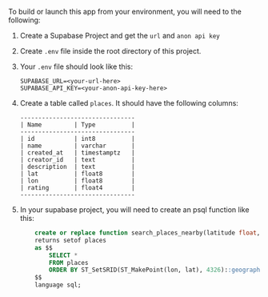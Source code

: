 To build or launch this app from your environment, you will need to the following:

1. Create a Supabase Project and get the `url` and `anon api key`
2. Create `.env` file inside the root directory of this project.
3. Your `.env` file should look like this:
    ```
   SUPABASE_URL=<your-url-here>
   SUPABASE_API_KEY=<your-anon-api-key-here>
   ```
4. Create a table called `places`. It should have the following columns:
    ```
    --------------------------------
    | Name         | Type          |
    --------------------------------
    | id           | int8          |
    | name         | varchar       |
    | created_at   | timestamptz   |
    | creator_id   | text          |
    | description  | text          |
    | lat          | float8        |
    | lon          | float8        |
    | rating       | float4        |
    --------------------------------
    ```

5. In your supabase project, you will need to create an psql function like this:
    ```sql
        create or replace function search_places_nearby(latitude float, longitude float)
        returns setof places
        as $$
            SELECT *
            FROM places
            ORDER BY ST_SetSRID(ST_MakePoint(lon, lat), 4326)::geography <-> ST_SetSRID(ST_MakePoint(longitude, latitude), 4326)::geography;
        $$
        language sql;
    ```